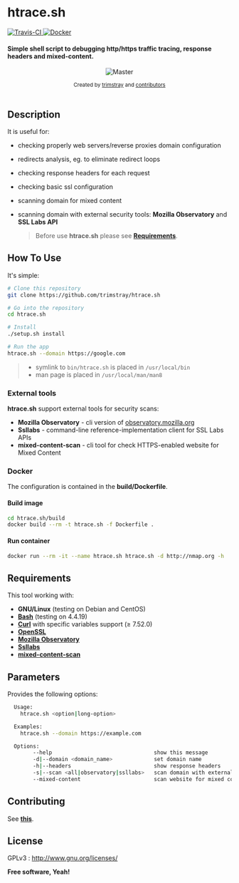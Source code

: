 <h1 align="left">htrace.sh</h1>

<p align="left">
  <a href="https://travis-ci.org/trimstray/htrace.sh">
    <img src="https://travis-ci.org/trimstray/htrace.sh.svg?branch=master"
        alt="Travis-CI">
  </a>
  <a href="https://github.com/trimstray/htrace.sh/tree/master/build">
    <img src="https://img.shields.io/badge/Docker-Support-blue.svg"
        alt="Docker">
  </a>
</p>

<h4 align="left">Simple shell script to debugging http/https traffic tracing, response headers and mixed-content.</h4>

<p align="center">
    <img src="https://github.com/trimstray/htrace.sh/blob/master/doc/img/htrace.sh_preview.png"
        alt="Master">
</p>

<div align="center">
  <sub>Created by
  <a href="https://twitter.com/trimstray">trimstray</a> and
  <a href="https://github.com/trimstray/htrace.sh/graphs/contributors">
    contributors
  </a>
</div>

<br>

## Description

It is useful for:

- checking properly web servers/reverse proxies domain configuration
- redirects analysis, eg. to eliminate redirect loops
- checking response headers for each request
- checking basic ssl configuration
- scanning domain for mixed content
- scanning domain with external security tools: **Mozilla Observatory** and **SSL Labs API**

  > Before use **htrace.sh** please see **[Requirements](#requirements)**.

## How To Use

It's simple:

```bash
# Clone this repository
git clone https://github.com/trimstray/htrace.sh

# Go into the repository
cd htrace.sh

# Install
./setup.sh install

# Run the app
htrace.sh --domain https://google.com
```

> * symlink to `bin/htrace.sh` is placed in `/usr/local/bin`
> * man page is placed in `/usr/local/man/man8`

### External tools

**htrace.sh** support external tools for security scans:

- **Mozilla Observatory** - cli version of [observatory.mozilla.org](observatory.mozilla.org)
- **Ssllabs** - command-line reference-implementation client for SSL Labs APIs
- **mixed-content-scan** - cli tool for check HTTPS-enabled website for Mixed Content

### Docker

The configuration is contained in the **build/Dockerfile**.

#### Build image

```bash
cd htrace.sh/build
docker build --rm -t htrace.sh -f Dockerfile .
```

#### Run container

```bash
docker run --rm -it --name htrace.sh htrace.sh -d http://nmap.org -h
```

## Requirements

This tool working with:

- **GNU/Linux** (testing on Debian and CentOS)
- **[Bash](https://www.gnu.org/software/bash/)** (testing on 4.4.19)
- **[Curl](https://curl.haxx.se/)** with specific variables support (≥ 7.52.0)
- **[OpenSSL](https://www.openssl.org/)**
- **[Mozilla Observatory](https://github.com/mozilla/http-observatory)**
- **[Ssllabs](https://github.com/ssllabs/ssllabs-scan)**
- **[mixed-content-scan](https://github.com/bramus/mixed-content-scan)**

## Parameters

Provides the following options:

```bash
  Usage:
    htrace.sh <option|long-option>

  Examples:
    htrace.sh --domain https://example.com

  Options:
        --help                                show this message
        -d|--domain <domain_name>             set domain name
        -h|--headers                          show response headers
        -s|--scan <all|observatory|ssllabs>   scan domain with external security tools
        --mixed-content                       scan website for mixed content
```

## Contributing

See **[this](CONTRIBUTING.md)**.

## License

GPLv3 : <http://www.gnu.org/licenses/>

**Free software, Yeah!**
